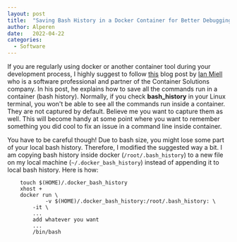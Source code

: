 ```yaml
---
layout: post
title:  "Saving Bash History in a Docker Container for Better Debugging"
author: Alperen
date:   2022-04-22
categories:
  - Software
---
```


If you are regularly using docker or another container tool during your development process, I highly suggest to follow [this](https://zwischenzugs.com/2015/06/14/my-favourite-docker-tip/) blog post by [Ian Miell](https://www.linkedin.com/in/ian-miell-694496/) who is a software professional and partner of the Container Solutions company. In his post, he explains how to save all the commands run in a container (bash history). Normally, if you check **bash_history** in your Linux terminal, you won't be able to see all the commands run inside a container. They are not captured by default. Believe me you want to capture them as well. This will become handy at some point where you want to remember something you did cool to fix an issue in a command line inside container.

You have to be careful though! Due to bash size, you might lose some part of your local bash history. Therefore, I modified the suggested way a bit. I am copying bash history inside docker (```/root/.bash_history```) to a new file on my local machine (```~/.docker_bash_history```) instead of appending it to local bash history. Here is how:
```
	touch $(HOME)/.docker_bash_history
	xhost +
	docker run \
    		-v $(HOME)/.docker_bash_history:/root/.bash_history: \
		-it \
		...
		add whatever you want
		...
		/bin/bash
```

<center> 
  <script type='text/javascript' src='https://storage.ko-fi.com/cdn/widget/Widget_2.js'></script><script type='text/javascript' style="text-align:center">kofiwidget2.init('Buy Me a Coffee', '#e08428', 'V7V3IDOGW');kofiwidget2.draw();</script> 
</center>